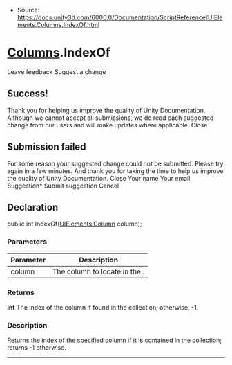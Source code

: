 * Source: https://docs.unity3d.com/6000.0/Documentation/ScriptReference/UIElements.Columns.IndexOf.html

#  [Columns](https://docs.unity3d.com/6000.0/Documentation/ScriptReference/UIElements.Columns.html).IndexOf
Leave feedback
Suggest a change
## Success!
Thank you for helping us improve the quality of Unity Documentation. Although we cannot accept all submissions, we do read each suggested change from our users and will make updates where applicable.
Close
## Submission failed
For some reason your suggested change could not be submitted. Please <a>try again</a> in a few minutes. And thank you for taking the time to help us improve the quality of Unity Documentation.
Close
Your name Your email Suggestion* Submit suggestion
Cancel
## Declaration
public int IndexOf([UIElements.Column](https://docs.unity3d.com/6000.0/Documentation/ScriptReference/UIElements.Column.html) column); 
### Parameters
Parameter | Description  
---|---  
column | The column to locate in the <see cref="Columns" />.  
### Returns
**int** The index of the column if found in the collection; otherwise, -1. 
### Description
Returns the index of the specified column if it is contained in the collection; returns -1 otherwise. 
* * *
